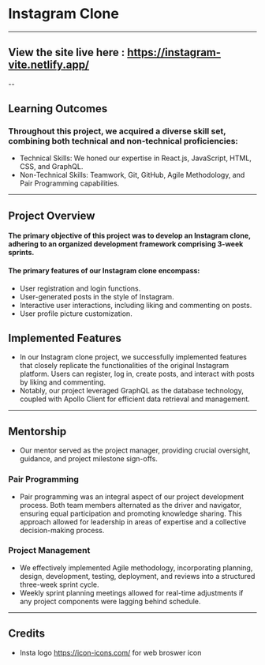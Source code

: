 # Instagram Clone
---
## View the site live here : https://instagram-vite.netlify.app/
--
## Learning Outcomes
### Throughout this project, we acquired a diverse skill set, combining both technical and non-technical proficiencies:
* Technical Skills: We honed our expertise in React.js, JavaScript, HTML, CSS, and GraphQL.
* Non-Technical Skills: Teamwork, Git, GitHub, Agile Methodology, and Pair Programming capabilities.
---
## Project Overview
#### The primary objective of this project was to develop an Instagram clone, adhering to an organized development framework comprising 3-week sprints.
#### The primary features of our Instagram clone encompass:
* User registration and login functions.
* User-generated posts in the style of Instagram.
* Interactive user interactions, including liking and commenting on posts.
* User profile picture customization.
## Implemented Features
* In our Instagram clone project, we successfully implemented features that closely replicate the functionalities of the original Instagram platform. Users can register, log in, create posts, and interact with posts by liking and commenting.
* Notably, our project leveraged GraphQL as the database technology, coupled with Apollo Client for efficient data retrieval and management.
---
## Mentorship
* Our mentor served as the project manager, providing crucial oversight, guidance, and project milestone sign-offs.
### Pair Programming
* Pair programming was an integral aspect of our project development process. Both team members alternated as the driver and navigator, ensuring equal participation and promoting knowledge sharing. This approach allowed for leadership in areas of expertise and a collective decision-making process.
### Project Management
* We effectively implemented Agile methodology, incorporating planning, design, development, testing, deployment, and reviews into a structured three-week sprint cycle. 
* Weekly sprint planning meetings allowed for real-time adjustments if any project components were lagging behind schedule.
---
## Credits
* Insta logo https://icon-icons.com/ for web broswer icon
